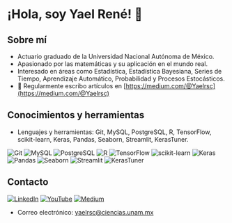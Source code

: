 # ¡Hola, soy Yael René! 👋

## Sobre mí
- Actuario graduado de la Universidad Nacional Autónoma de México.
- Apasionado por las matemáticas y su aplicación en el mundo real.
- Interesado en áreas como Estadística, Estadística Bayesiana, Series de Tiempo, Aprendizaje Automático, Probabilidad y Procesos Estocásticos.
-  📝 Regularmente escribo artículos en  [https://medium.com/@Yaelrsc](https://medium.com/@Yaelrsc)

## Conocimientos y herramientas
- Lenguajes y herramientas: Git, MySQL, PostgreSQL, R, TensorFlow, scikit-learn, Keras, Pandas, Seaborn, Streamlit, KerasTuner.

![Git](https://img.shields.io/badge/Git-%23F05032?style=flat-square&logo=git&logoColor=white)
![MySQL](https://img.shields.io/badge/MySQL-%2300f?style=flat-square&logo=mysql&logoColor=white)
![PostgreSQL](https://img.shields.io/badge/PostgreSQL-%23336791?style=flat-square&logo=postgresql&logoColor=white)
![R](https://img.shields.io/badge/R-%23276DC3?style=flat-square&logo=r&logoColor=white)
![TensorFlow](https://img.shields.io/badge/TensorFlow-%23FF6F00?style=flat-square&logo=tensorflow&logoColor=white)
![scikit-learn](https://img.shields.io/badge/scikit--learn-%23F7931E?style=flat-square&logo=scikit-learn&logoColor=white)
![Keras](https://img.shields.io/badge/Keras-%23D00000?style=flat-square&logo=keras&logoColor=white)
![Pandas](https://img.shields.io/badge/Pandas-%23150458?style=flat-square&logo=pandas&logoColor=white)
![Seaborn](https://img.shields.io/badge/Seaborn-%2387CEEB?style=flat-square&logo=seaborn&logoColor=white)
![Streamlit](https://img.shields.io/badge/Streamlit-%23FF4B4B?style=flat-square&logo=streamlit&logoColor=white)
![KerasTuner](https://img.shields.io/badge/KerasTuner-%23EE4C2C?style=flat-square&logo=keras&logoColor=white)

## Contacto
[![LinkedIn](https://img.shields.io/badge/LinkedIn-Yael%20René%20Santiago%20Cruz-blue?style=flat-square&logo=linkedin)](https://www.linkedin.com/in/yael-rene-santiago-cruz-332b70210/)
[![YouTube](https://img.shields.io/badge/YouTube-Yael%20René-red?style=flat-square&logo=youtube)](https://www.youtube.com/channel/UCUX85C_1UJMbNkzwPG0DNNQ)
[![Medium](https://img.shields.io/badge/Medium-Yael%20René-03a57a?style=flat-square&logo=medium)](https://medium.com/@Yaelrsc)
- Correo electrónico: yaelrsc@ciencias.unam.mx
